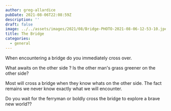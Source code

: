 ```yaml
---
author: greg-allardice
pubDate: 2021-08-06T22:08:59Z
description: ''
draft: false
image: ../../assets/images/2021/08/Bridge-PHOTO-2021-08-06-12-53-10.jpeg
title: The Bridge
categories:
  - general
---
```


When encountering a bridge do you immediately cross over.

What awaits on the other side ? Is the other man's grass greener on the other side?

Most will cross a bridge when they know whats on the other side. The fact remains we never know exactly what we will encounter.

Do you wait for the ferryman or boldly cross the bridge to explore a brave new world??
